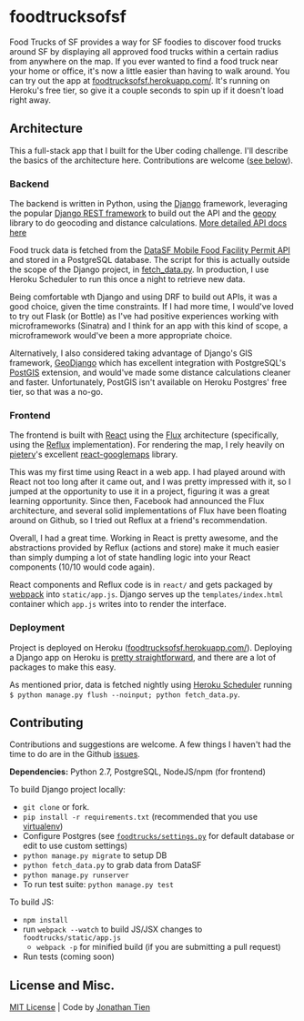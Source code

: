 # foodtrucksofsf

Food Trucks of SF provides a way for SF foodies to discover food trucks around SF by displaying all approved food trucks within a certain radius from anywhere on the map. If you ever wanted to find a food truck near your home or office, it's now a little easier than having to walk around. You can try out the app at [foodtrucksofsf.herokuapp.com/](http://foodtrucksofsf.herokuapp.com/). It's running on Heroku's free tier, so give it a couple seconds to spin up if it doesn't load right away.

## Architecture
This a full-stack app that I built for the Uber coding challenge. I'll describe the basics of the architecture here. Contributions are welcome ([see below](https://github.com/ricefield/foodtrucksofsf#contributing)).

### Backend
The backend is written in Python, using the [Django]() framework, leveraging the popular [Django REST framework](http://www.django-rest-framework.org/) to build out the API and the [geopy](https://github.com/geopy/geopy) library to do geocoding and distance calculations. [More detailed API docs here](https://github.com/ricefield/foodtrucksofsf/blob/master/API.md)

Food truck data is fetched from the [DataSF Mobile Food Facility Permit API](https://data.sfgov.org/Economy-and-Community/Mobile-Food-Facility-Permit/rqzj-sfat?) and stored in a PostgreSQL database. The script for this is actually outside the scope of the Django project, in [fetch_data.py](https://github.com/ricefield/foodtrucksofsf/blob/master/fetch_data.py). In production, I use Heroku Scheduler to run this once a night to retrieve new data. 

Being comfortable wth Django and using DRF to build out APIs, it was a good choice, given the time constraints. If I had more time, I would've loved to try out Flask (or Bottle) as I've had positive experiences working with microframeworks (Sinatra) and I think for an app with this kind of scope, a microframework would've been a more appropriate choice. 

Alternatively, I also considered taking advantage of Django's GIS framework, [GeoDjango](https://docs.djangoproject.com/en/1.8/ref/contrib/gis/) which has excellent integration with PostgreSQL's [PostGIS](http://postgis.net/) extension, and would've made some distance calculations cleaner and faster. Unfortunately, PostGIS isn't available on Heroku Postgres' free tier, so that was a no-go. 

### Frontend
The frontend is built with [React](http://facebook.github.io/react/) using the [Flux](https://facebook.github.io/flux/) architecture (specifically, using the [Reflux](https://github.com/spoike/refluxjs) implementation). For rendering the map, I rely heavily on [pieterv](https://github.com/pieterv/)'s excellent [react-googlemaps](https://github.com/pieterv/react-googlemaps) library.

This was my first time using React in a web app. I had played around with React not too long after it came out, and I was pretty impressed with it, so I jumped at the opportunity to use it in a project, figuring it was a great learning opportunity. Since then, Facebook had announced the Flux architecture, and several solid implementations of Flux have been floating around on Github, so I tried out Reflux at a friend's recommendation. 

Overall, I had a great time. Working in React is pretty awesome, and the abstractions provided by Reflux (actions and store) make it much easier than simply dumping a lot of state handling logic into your React components (10/10 would code again). 

React components and Reflux code is in `react/` and gets packaged by [webpack](http://webpack.github.io/) into `static/app.js`. Django serves up the `templates/index.html` container which `app.js` writes into to render the interface.

### Deployment
Project is deployed on Heroku ([foodtrucksofsf.herokuapp.com/](http://foodtrucksofsf.herokuapp.com/)). Deploying a Django app on Heroku is [pretty straightforward](https://devcenter.heroku.com/articles/getting-started-with-django), and there are a lot of packages to make this easy. 

As mentioned prior, data is fetched nightly using [Heroku Scheduler](https://addons.heroku.com/scheduler) running `$ python manage.py flush --noinput; python fetch_data.py`. 

## Contributing
Contributions and suggestions are welcome. A few things I haven't had the time to do are in the Github [issues](https://github.com/ricefield/foodtrucksofsf/issues).

**Dependencies:** Python 2.7, PostgreSQL, NodeJS/npm (for frontend)

To build Django project locally:  
* `git clone` or fork.
* `pip install -r requirements.txt` (recommended that you use [virtualenv](https://virtualenv.pypa.io/en/latest/))
* Configure Postgres (see [`foodtrucks/settings.py`](https://github.com/ricefield/foodtrucksofsf/blob/master/foodtrucks/settings.py#L113) for default database or edit to use custom settings)
* `python manage.py migrate` to setup DB
* `python fetch_data.py` to grab data from DataSF
* `python manage.py runserver`
* To run test suite: `python manage.py test`

To build JS:  
* `npm install`
* run `webpack --watch` to build JS/JSX changes to `foodtrucks/static/app.js`
  * `webpack -p` for minified build (if you are submitting a pull request)
* Run tests (coming soon)


## License and Misc.
[MIT License](https://github.com/ricefield/foodtrucksofsf/blob/master/LICENSE) | Code by [Jonathan Tien](http://ricefield.me)




